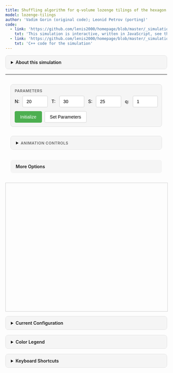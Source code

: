 ```yaml
---
title: Shuffling algorithm for q-volume lozenge tilings of the hexagon
model: lozenge-tilings
author: 'Vadim Gorin (original code); Leonid Petrov (porting)'
code:
  - link: 'https://github.com/lenis2000/homepage/blob/master/_simulations/lozenge_tilings/2025-06-08-q-vol-3d.md'
    txt: 'This simulation is interactive, written in JavaScript, see the source code of this page at the link'
  - link: 'https://github.com/lenis2000/homepage/blob/master/_simulations/lozenge_tilings/2025-06-08-q-vol-3d.cpp'
    txt: 'C++ code for the simulation'
---
```


<style>
  /* Interface container and responsive layout */
  .interface-container {
    display: grid;
    gap: 16px;
    padding: 16px;
    max-width: 1200px;
    margin: 0 auto;
  }

  /* Desktop layout */
  @media (min-width: 768px) {
    .interface-container {
      grid-template-columns: repeat(2, 1fr);
    }

    .control-group.full-width,
    .full-width {
      grid-column: 1 / -1;
    }
  }

  /* Mobile layout */
  @media (max-width: 767px) {
    .interface-container {
      grid-template-columns: 1fr;
    }
  }

  /* Visual grouping */
  .control-group {
    background: #f5f5f5;
    border: 1px solid #e0e0e0;
    border-radius: 8px;
    padding: 12px;
    margin-bottom: 12px;
  }

  .control-group-title {
    font-size: 12px;
    font-weight: 600;
    color: #666;
    margin-bottom: 8px;
    text-transform: uppercase;
    letter-spacing: 0.5px;
  }

  /* Basic styling for the canvas */
  #lozenge-canvas {
    width: 100%;
    max-width: 800px;
    height: 400px; /* Default height, will be calculated dynamically */
    border: 1px solid #ccc;
    display: block;
    margin: 0 auto;
  }

  /* Legacy controls class for backward compatibility */
  .controls {
    margin-bottom: 10px;
    display: flex;
    flex-wrap: wrap;
    gap: 10px;
    align-items: center;
  }
  .controls > * {
    flex-shrink: 0;
  }

  /* Parameter grid layout */
  .parameters-grid {
    display: grid;
    grid-template-columns: repeat(auto-fit, minmax(80px, 1fr));
    gap: 12px;
    margin-bottom: 12px;
  }

  .param-item {
    display: flex;
    align-items: center;
    gap: 4px;
  }

  .param-item label {
    font-weight: 500;
    min-width: 20px;
  }

  .param-item input {
    flex: 1;
    min-width: 50px;
  }

  .button-row {
    display: flex;
    gap: 8px;
    flex-wrap: wrap;
  }

  /* Consistent input styling */
  input[type="number"],
  input[type="text"],
  select {
    height: 36px;
    padding: 0 12px;
    border: 1px solid #d0d0d0;
    border-radius: 4px;
    font-size: 14px;
    transition: border-color 0.2s;
  }

  input[type="number"]:focus,
  input[type="text"]:focus,
  select:focus {
    outline: none;
    border-color: #4CAF50;
  }

  /* Button improvements */
  button {
    height: 36px;
    padding: 0 16px;
    border: 1px solid #d0d0d0;
    border-radius: 4px;
    background: white;
    font-size: 14px;
    cursor: pointer;
    transition: all 0.2s;
    white-space: nowrap;
  }

  button:hover {
    background: #f5f5f5;
    border-color: #999;
  }

  button:active {
    background: #e0e0e0;
  }

  /* Primary action buttons */
  button.primary {
    background: #4CAF50;
    color: white;
    border-color: #4CAF50;
  }

  button.primary:hover {
    background: #45a049;
  }

  /* Current configuration display */
  .config-display {
    background: #e8f5e9;
    border: 1px solid #4CAF50;
    border-radius: 8px;
    padding: 16px;
    margin-top: 16px;
  }

  .config-display h3 {
    margin: 0 0 8px 0;
    font-size: 16px;
    color: #2e7d32;
  }

  .config-values {
    display: flex;
    gap: 16px;
    flex-wrap: wrap;
  }

  .config-item {
    font-family: 'SF Mono', Monaco, monospace;
    color: #1976d2;
  }

  /* Color legend */
  .color-legend {
    display: flex;
    align-items: center;
    gap: 12px;
    padding: 12px;
    background: #fafafa;
    border-radius: 8px;
    flex-wrap: wrap;
  }

  .legend-title {
    font-weight: 600;
    color: #666;
  }

  .legend-items {
    display: flex;
    gap: 16px;
    flex-wrap: wrap;
  }

  .legend-item {
    display: flex;
    align-items: center;
    gap: 6px;
    font-size: 14px;
  }

  .color-box {
    width: 20px;
    height: 20px;
    border-radius: 4px;
    border: 1px solid rgba(0,0,0,0.1);
  }

  /* Mobile touch targets and accessibility */
  @media (max-width: 767px) {
    .interface-container {
      padding: 8px;
      gap: 8px;
    }

    .control-group {
      padding: 8px;
      margin-bottom: 8px;
    }

    .control-group-title {
      font-size: 11px;
      margin-bottom: 6px;
    }

    button {
      min-height: 44px;
      min-width: 44px;
      padding: 0 12px;
      font-size: 13px;
    }

    input[type="number"],
    input[type="text"],
    select {
      height: 40px;
      font-size: 14px;
      padding: 0 6px;
    }

    /* Smaller text inputs where space is critical */
    #steps, #border-width {
      height: 36px;
      font-size: 13px;
      padding: 0 4px;
    }

    /* Compact select elements */
    select {
      height: 38px;
      font-size: 13px;
      padding: 0 4px;
    }

    /* Smaller palette dropdown specifically */
    #palette-select {
      height: 36px;
      font-size: 12px;
      padding: 0 4px;
      max-width: 120px;
    }

    .parameters-grid {
      grid-template-columns: repeat(2, 1fr);
      gap: 8px;
    }

    .button-row {
      gap: 6px;
    }

    .param-item {
      gap: 2px;
    }

    .param-item label {
      font-size: 14px;
      min-width: 16px;
    }

    #lozenge-canvas {
      max-width: 100%;
      height: auto; /* Let dynamic sizing handle this */
      min-height: 200px;
    }

    .config-display {
      padding: 12px;
      margin-top: 8px;
    }

    .config-display h3 {
      font-size: 14px;
      margin-bottom: 6px;
    }

    .config-values {
      gap: 12px;
    }

    .config-item {
      font-size: 12px;
    }

    .color-legend {
      padding: 8px;
      gap: 8px;
    }

    .legend-items {
      gap: 12px;
    }

    .legend-item {
      font-size: 12px;
      gap: 4px;
    }

    .color-box {
      width: 16px;
      height: 16px;
    }

    #export-inline-textarea {
      height: 150px !important;
      font-size: 11px !important;
    }

    /* Custom color panel mobile optimization */
    .custom-colors-panel {
      padding: 10px !important;
    }

    .color-palette label {
      width: 80px !important;
      font-size: 12px !important;
      font-weight: 600 !important;
    }

    .color-palette input[type="color"] {
      width: 32px !important;
      height: 24px !important;
    }

    .color-palette input[type="text"] {
      width: 55px !important;
      height: 22px !important;
      font-size: 10px !important;
      padding: 2px !important;
    }

    /* Summary and details mobile styling */
    summary {
      padding: 10px 12px !important;
      font-size: 14px !important;
    }

    details .content {
      padding: 12px !important;
      font-size: 14px !important;
    }

    /* Keyboard info mobile optimization */
    #keyboard-info-details > .keyboard-info {
      padding: 8px !important;
      font-size: 11px !important;
      display: block !important; /* Show on mobile now that it's smaller */
    }
  }

  /* Focus states for accessibility */
  *:focus-visible {
    outline: 2px solid #4CAF50;
    outline-offset: 2px;
  }

  /* Loading and disabled states */
  button.loading {
    opacity: 0.7;
    cursor: wait;
  }

  button:disabled,
  input:disabled {
    opacity: 0.5;
    cursor: not-allowed;
  }

  /* --- General Styling for ALL details elements --- */
  details {
    border: 1px solid #e0e0e0;
    border-radius: 8px;
    overflow: hidden;
    margin-bottom: 16px; /* Default spacing */
  }
  details:last-of-type {
    margin-bottom: 20px; /* Ensure consistent final spacing */
  }

  details > summary {
    padding: 12px 16px;
    background: #f5f5f5;
    font-weight: 600;
    cursor: pointer;
    user-select: none;
    list-style-position: inside;
  }

  details[open] > summary {
    border-bottom: 1px solid #e0e0e0;
  }

  /* Content wrapper div directly inside details */
  details > .content {
    padding: 16px;
    background: white;
  }
  details > .content.control-group-content {
    background: #f5f5f5; /* Match original .control-group background */
    border: 1px solid #e0e0e0; /* Match original .control-group border */
    border-top: none; /* Summary border is enough */
    border-radius: 0 0 8px 8px;
    margin: -1px; /* To align with summary border if details has its own */
    margin-top: 0;
    padding: 12px; /* Match original .control-group padding */
  }
  #animation-controls-details {
    background: transparent; /* Let content handle bg */
    border: 1px solid #e0e0e0;
  }
  #animation-controls-details > summary {
    background: #f5f5f5; /* Title background */
  }
  /* Title styling when inside summary */
  details > summary > .control-group-title {
    display: inline;
    font-size: 12px;
    font-weight: 600;
    color: #666;
    text-transform: uppercase;
    letter-spacing: 0.5px;
    margin-bottom: 0;
  }

  /* --- Styling for the MAIN "More Options" details (#more-options-details) --- */
  details#more-options-details {
    border: none; /* No border for the main container itself */
    background: transparent;
    margin-bottom: 0; /* It's a container, spacing handled by nested items */
    padding: 0;
  }
  details#more-options-details > .content {
    padding: 0; /* No padding, it just holds nested details */
    background: transparent;
  }

  /* More Options behaves the same on both mobile and desktop - always collapsible */
  details#more-options-details > summary {
    display: block; /* Summary is clickable on both mobile and desktop */
  }

  @media (max-width: 767px) {
    details#more-options-details > .content {
      padding: 8px; /* Mobile container padding */
    }
  }

  /* --- Styling for NESTED details elements within "More Options" --- */
  details.nested-control-group {
    margin-bottom: 10px;
    border: 1px solid #e8e8e8; /* Lighter border */
    border-radius: 6px;
  }
  details.nested-control-group:last-child {
    margin-bottom: 0;
  }
  details.nested-control-group > summary {
    background: #f9f9f9; /* Lighter summary background */
    padding: 10px 14px;
    font-size: 0.95em; /* Slightly smaller text */
    border-bottom: none; /* No border unless open */
  }
  details.nested-control-group[open] > summary {
    border-bottom: 1px solid #e0e0e0;
  }
  details.nested-control-group > .content {
    padding: 12px; /* Slightly smaller padding */
  }

  /* Special handling for #custom-colors-panel within #styling-controls-details */
  details#styling-controls-details > #custom-colors-panel {
    padding: 15px;
    background-color: #f8f9fa;
    border-top: 1px solid #e0e0e0; /* Separator from .content above */
    margin: 0; /* Reset original margin */
    border-radius: 0 0 6px 6px; /* Match bottom of parent details */
  }
  details#styling-controls-details:not([open]) > #custom-colors-panel {
    display: none; /* Hidden if styling-controls is closed */
  }
  @media (max-width: 767px) {
    details#styling-controls-details > #custom-colors-panel {
      padding: 10px;
    }
  }

  /* --- Styling for Info Sections (Config, Legend) & Keyboard Shortcuts --- */
  details.info-section-details,
  details#keyboard-info-details,
  details#about-simulation-details,
  details#animation-controls-details {
    /* These use the general 'details', 'summary', '.content' styles. */
  }
  /* Ensure the content of these sections uses the correct background */
  details.info-section-details > .content,
  details#keyboard-info-details > .keyboard-info,
  details#about-simulation-details > .content {
    background-color: white; /* Default content background for these */
  }
  /* Override for animation controls content to match its original group style */
  details#animation-controls-details > .content.control-group-content {
    background-color: #f5f5f5; /* Original control group background */
    border: none; /* The details element itself provides the border */
  }

  /* Ensure .keyboard-info (when child of details) displays correctly */
  #keyboard-info-details > .keyboard-info {
    display: block;
    margin-top: 0;
    padding: 10px;
    background-color: #f8f9fa;
    border-radius: 0 0 4px 4px;
    font-size: 12px;
  }
  .keyboard-info {
    margin-top: 10px;
    padding: 10px;
    background-color: #f8f9fa;
    border-radius: 4px;
    font-size: 12px;
  }

  /* Custom colors panel */
  .custom-colors-panel {
    display: none;
    margin-top: 10px;
    padding: 15px;
    background-color: #f8f9fa;
    border-radius: 4px;
    border: 1px solid #ccc;
  }

  .color-palette {
    margin-bottom: 10px;
    display: flex;
    align-items: center;
    gap: 10px;
  }

  .color-palette label {
    width: 120px;
    font-weight: bold;
  }

  .color-palette input[type="color"] {
    width: 40px;
    height: 30px;
    border: none;
    border-radius: 4px;
    cursor: pointer;
  }

  .color-palette input[type="text"] {
    width: 70px;
    height: 26px;
    font-family: monospace;
    font-size: 12px;
    text-align: center;
    border: 1px solid #ccc;
    border-radius: 4px;
  }

  /* Color indicator */
  .color-indicator {
    margin-top: 5px;
    display: flex;
    align-items: center;
    gap: 10px;
    font-size: 12px;
  }

  .color-swatch {
    width: 20px;
    height: 20px;
    border: 1px solid #333;
    border-radius: 3px;
    display: inline-block;
  }

  /* Export modal styles */
  .export-modal {
    display: none;
    position: fixed;
    z-index: 1000;
    left: 0;
    top: 0;
    width: 100%;
    height: 100%;
    background-color: rgba(0,0,0,0.5);
  }

  .export-modal-content {
    background-color: white;
    margin: 5% auto;
    padding: 20px;
    border-radius: 8px;
    width: 80%;
    max-width: 600px;
    max-height: 80vh;
    overflow-y: auto;
  }

  .export-textarea {
    width: 100%;
    height: 300px;
    font-family: monospace;
    font-size: 12px;
    border: 1px solid #ccc;
    border-radius: 4px;
    padding: 10px;
    margin: 10px 0;
    resize: vertical;
  }

  .export-buttons {
    display: flex;
    gap: 10px;
    margin-top: 10px;
  }

  .export-buttons button {
    padding: 8px 16px;
    border: 1px solid #ccc;
    border-radius: 4px;
    background-color: #f8f9fa;
    cursor: pointer;
  }

  .export-buttons button:hover {
    background-color: #e9ecef;
  }

  .close-modal {
    float: right;
    font-size: 24px;
    font-weight: bold;
    cursor: pointer;
    color: #aaa;
  }

  .close-modal:hover {
    color: #000;
  }

  /* Mobile responsiveness */
  @media (max-width: 768px) {
    #lozenge-canvas {
      height: 60vh;
      min-height: 400px;
    }
    .controls {
      font-size: 14px;
    }
    .controls input[type="number"] {
      width: 50px !important;
    }
    .controls button {
      padding: 5px 10px;
      font-size: 13px;
    }
  }
</style>

<script src="/js/three.min.js"></script>
<script src="/js/OrbitControls.js"></script>
<script src="/js/colorschemes.js"></script>
<script src="/js/2025-06-08-q-vol-3d.js"></script>

<details id="about-simulation-details">
<summary>About this simulation</summary>
<div class="content">

This simulation demonstrates <strong>lozenge tilings</strong> using a WASM/JS port of a program by <a href="https://www.stat.berkeley.edu/~vadicgor/research.html">Vadim Gorin</a>.
The simulation generates lozenge tilings of a hexagon with sides $N$, $S$, and $T-S$ under the $q^{-volume}$ measure.
<br><br>
The sampler works entirely in your browser using WebAssembly.

</div>
</details>

---

<!-- Controls for the simulation -->
<div class="interface-container">
<!-- Parameters Group -->
<div class="control-group full-width">
  <div class="control-group-title">Parameters</div>
  <div class="parameters-grid">
    <div class="param-item">
      <label for="N">N:</label>
      <input type="number" id="N" value="20" min="1" max="200" style="width: 60px;">
    </div>
    <div class="param-item">
      <label for="T">T:</label>
      <input type="number" id="T" value="30" min="1" max="500" style="width: 60px;">
    </div>
    <div class="param-item">
      <label for="S">S:</label>
      <input type="number" id="S" value="25" min="0" style="width: 60px;">
    </div>
    <div class="param-item">
      <label for="q">q:</label>
      <input type="number" id="q" value="1" step="0.02" min="0.01" style="width: 80px;">
    </div>
  </div>
  <div class="button-row">
    <button id="initialize" class="primary">Initialize</button>
    <button id="set-parameters">Set Parameters</button>
  </div>
</div>

<!-- Animation Controls -->
<details id="animation-controls-details" class="full-width">
  <summary><div class="control-group-title">Animation Controls</div></summary>
  <div class="content control-group-content">
    <div class="button-row">
      <label for="steps" style="font-style: italic;">r =</label>
      <input id="steps" type="number" value="1" min="1" max="9999" style="width: 60px;">
      <button id="step-plus">S → S+r</button>
      <button id="step-minus">S → S-r</button>
      <button id="step-plus-back">S → S+r → S</button>
      <button id="step-minus-forward">S → S-r → S</button>
    </div>
  </div>
</details>

<!-- More Options (Mobile Collapsible) -->
<details class="control-group full-width" id="more-options-details">
  <summary>More Options</summary>
  <div class="content">
    <!-- View Controls -->
    <details class="nested-control-group">
      <summary><div class="control-group-title">View Controls</div></summary>
      <div class="content">
        <div class="button-row">
          <button id="zoom-in">Zoom In</button>
          <button id="zoom-out">Zoom Out</button>
          <button id="zoom-reset">Reset Zoom</button>
        </div>
      </div>
    </details>

    <!-- Styling Controls -->
    <details class="nested-control-group" id="styling-controls-details">
      <summary><div class="control-group-title">Styling Controls</div></summary>
      <div class="content">
        <div class="button-row">
          <label for="style">Style:</label>
          <select id="style">
            <option value="1" selected>Lozenges</option>
            <option value="5">Z² paths</option>
          </select>
        </div>
        <div class="button-row">
          <label>Border Width:</label>
          <input id="border-width" type="number" value="0.01" step="0.001" min="0" max="0.2" style="width: 100px;">
          <button id="border-thin">Thin</button>
          <button id="border-medium">Medium</button>
          <button id="border-thick">Thick</button>
          <button id="border-ultra-thick">Ultra Thick</button>
        </div>
        <div class="button-row">
          <label for="palette-select">Palette:</label>
          <button id="prev-palette">◀</button>
          <select id="palette-select">
            <!-- Original Palettes -->
            <option value="0">UVA</option>
            <option value="1">No Colors</option>
            <option value="2">Ocean Breeze</option>
            <option value="3">Forest Calm</option>
            <option value="4">Sunset Glow</option>
            <option value="5">Royal Purple</option>
            <option value="6">Arctic Frost</option>
            <option value="7">Cherry Blossom</option>
            <option value="8">Tropical</option>
            <option value="9">Emerald Dream</option>
            <option value="10">Cosmic Blue</option>
            <option value="11">Autumn Leaves</option>
            <option value="12">Lavender Fields</option>
            <option value="13">Desert Sand</option>
            <option value="14">Coral Reef</option>
            <option value="15">Midnight Sky</option>
            <option value="16">Rose Garden</option>
            <option value="17">Sage Green</option>
            <option value="18">Amber Glow</option>
            <option value="19">Steel Blue</option>
            <!-- Flag-Inspired Palettes -->
            <option value="20">Italy</option>
            <option value="21">France</option>
            <option value="22">United Kingdom</option>
            <option value="23">Jamaica</option>
            <option value="24">Belgium</option>
            <option value="25">Colombia</option>
            <option value="26">South Korea</option>
            <option value="27">Brazil</option>
            <option value="28">Argentina</option>
            <!-- Coding Themes -->
            <option value="29">Dracula</option>
            <option value="30">Monokai</option>
            <option value="31">Solarized Dark</option>
            <option value="32">One Dark</option>
            <option value="33">Material</option>
            <option value="34">Nord</option>
            <option value="35">Gruvbox Dark</option>
            <option value="36">Atom One Light</option>
            <!-- University Colors -->
            <option value="37">Harvard</option>
            <option value="38">MIT</option>
            <option value="39">Stanford</option>
            <option value="40">Yale</option>
            <option value="41">Princeton</option>
            <option value="42">Columbia</option>
            <option value="43">Berkeley</option>
            <option value="44">Michigan</option>
            <option value="45">Cornell</option>
            <option value="46">Northwestern</option>
            <option value="47">Northeastern</option>
            <option value="48">Duke</option>
          </select>
          <button id="next-palette">▶</button>
          <button id="permute-colors">Permute Colors</button>
          <button id="custom-colors">Custom Colors</button>
        </div>
      </div>
      <div id="custom-colors-panel" class="custom-colors-panel">
        <h4>Custom Color Palettes</h4>

        <div class="color-palette">
          <label>Up Rhombi:</label>
          <input type="color" id="color-gray1" value="#E57200">
          <input type="text" id="hex-gray1" value="#E57200" placeholder="#RRGGBB">
        </div>

        <div class="color-palette">
          <label>Down Rhombi:</label>
          <input type="color" id="color-gray2" value="#232D4B">
          <input type="text" id="hex-gray2" value="#232D4B" placeholder="#RRGGBB">
        </div>

        <div class="color-palette">
          <label>Horizontal:</label>
          <input type="color" id="color-gray3" value="#F9DCBF">
          <input type="text" id="hex-gray3" value="#F9DCBF" placeholder="#RRGGBB">
        </div>

        <div class="color-palette">
          <label>Border:</label>
          <input type="color" id="color-border" value="#666666">
          <input type="text" id="hex-border" value="#666666" placeholder="#RRGGBB">
        </div>

        <div style="margin-top: 15px;">
          <button id="reset-default-colors">Reset to Default</button>
          <button id="close-custom-colors" style="margin-left: 10px;">Close</button>
        </div>
      </div>
    </details>

    <!-- Export Controls -->
    <details class="nested-control-group">
      <summary><div class="control-group-title">Export</div></summary>
      <div class="content">
        <div class="button-row">
          <button id="export">Export Plane Partition</button>
          <button id="export-tikz">Export TikZ</button>
        </div>
        <div id="export-display" style="display: none; margin-top: 12px;">
          <div style="margin-bottom: 8px; font-weight: 600; color: #666;">Plane Partition Matrix:</div>
          <textarea id="export-inline-textarea" readonly style="width: 100%; height: 200px; font-family: monospace; font-size: 12px; border: 1px solid #ccc; border-radius: 4px; padding: 10px; resize: vertical; background: #f8f9fa;"></textarea>
          <div style="margin-top: 8px; display: flex; gap: 8px;">
            <button id="copy-inline-clipboard">Copy to Clipboard</button>
            <button id="download-inline-file">Download File</button>
            <button id="hide-export">Hide</button>
          </div>
        </div>
        <div id="tikz-export-display" style="display: none; margin-top: 12px;">
          <div style="margin-bottom: 8px; font-weight: 600; color: #666;">TikZ Code:</div>
          <textarea id="tikz-export-textarea" readonly style="width: 100%; height: 300px; font-family: monospace; font-size: 11px; border: 1px solid #ccc; border-radius: 4px; padding: 10px; resize: vertical; background: #f8f9fa;"></textarea>
          <div style="margin-top: 8px; display: flex; gap: 8px;">
            <button id="copy-tikz-clipboard">Copy TikZ to Clipboard</button>
            <button id="download-tikz-file">Download TikZ File</button>
            <button id="hide-tikz-export">Hide</button>
          </div>
        </div>
      </div>
    </details>
  </div>
</details>

</div> <!-- End interface-container -->

<!-- Visualization canvas -->
<canvas id="lozenge-canvas"></canvas>

<!-- Current Configuration -->
<details class="info-section-details" id="config-details">
  <summary>Current Configuration</summary>
  <div class="content">
    <div class="config-values" id="info">
      <span class="config-item">N = <strong>20</strong></span>
      <span class="config-item">T = <strong>30</strong></span>
      <span class="config-item">S = <strong>25</strong></span>
      <span class="config-item">q = <strong>1</strong></span>
    </div>
  </div>
</details>

<!-- Color Legend -->
<details class="info-section-details" id="legend-details">
  <summary>Color Legend</summary>
  <div class="content">
    <div class="legend-items">
      <span class="legend-item">
        <span class="color-box" id="swatch-gray1" style="background-color: #E57200;"></span>
        Up
      </span>
      <span class="legend-item">
        <span class="color-box" id="swatch-gray2" style="background-color: #232D4B;"></span>
        Down
      </span>
      <span class="legend-item">
        <span class="color-box" id="swatch-gray3" style="background-color: #F9DCBF;"></span>
        Horizontal
      </span>
      <span class="legend-item">
        <span class="color-box" id="swatch-border" style="background-color: #666666; border: 1px solid #333;"></span>
        Border
      </span>
      <span class="legend-item">
        <span style="font-weight: 600;" id="palette-info">UVA</span>
      </span>
    </div>
  </div>
</details>

<!-- Export Modal -->
<div id="export-modal" class="export-modal">
  <div class="export-modal-content">
    <span class="close-modal">&times;</span>
    <h3>Export Plane Partition</h3>
    <p>Matrix representation of the plane partition:</p>
    <textarea id="export-textarea" class="export-textarea" readonly></textarea>
    <div class="export-buttons">
      <button id="copy-to-clipboard">Copy to Clipboard</button>
      <button id="download-file">Download File</button>
      <button id="close-export">Close</button>
    </div>
  </div>
</div>

<details id="keyboard-info-details">
  <summary>Keyboard Shortcuts</summary>
  <div class="keyboard-info">
    <strong>Keyboard shortcuts:</strong><br>
    A: S → S+r<br>
    Z: S → S-r<br>
    S: S → S+r → S-r<br>
    X: S → S-r → S+r<br>
    C: Next color palette<br>
    Shift+C: Previous color palette<br>
    P: Permute colors (cycle through 6 permutations)<br>
    B: Change border style (thin/medium/thick/ultra thick)
  </div>
</details>

<script>
// Check if Module is defined before setting onRuntimeInitialized
if (typeof Module === 'undefined') {
    console.error('Module is not defined. Make sure the WASM JavaScript file is loaded correctly.');
    window.Module = { onRuntimeInitialized: function() {} };
}

Module.onRuntimeInitialized = async function() {
    // WASM Interface Class
    class WASMInterface {
        constructor() {
            this.ready = false;
            this.N_param = 20;
            this.T_param = 30;
            this.S_param = 25;
            this.mode_param = 5;
            this.q_param = 1.0;
            this.paths = [];
        }

        async initialize() {
            // Check if Module and cwrap are available
            if (typeof Module === 'undefined') {
                throw new Error('Module is not defined. WASM JavaScript file may not be loaded.');
            }
            if (typeof Module.cwrap !== 'function') {
                throw new Error('Module.cwrap is not a function. WASM module may not be properly initialized.');
            }

            // Wrap exported functions
            this.initializeTiling = Module.cwrap('initializeTiling', 'number', ['number', 'number', 'number', 'number', 'number'], {async: true});
            this.performSOperator = Module.cwrap('performSOperator', 'number', [], {async: true});
            this.performSMinusOperator = Module.cwrap('performSMinusOperator', 'number', [], {async: true});
            this.exportPaths = Module.cwrap('exportPaths', 'number', [], {async: true});
            this.updateParameters = Module.cwrap('updateParameters', 'number', ['number', 'number'], {async: true});
            this.freeString = Module.cwrap('freeString', null, ['number']);
            this.getProgress = Module.cwrap('getProgress', 'number', []);

            this.ready = true;
            console.log('WASM module loaded successfully');
        }

        async initializeTilingWasm(params) {
            if (!this.ready) throw new Error('WASM not ready');
            if (typeof Module === 'undefined') throw new Error('Module is not defined');

            this.N_param = params.N;
            this.T_param = params.T;
            this.S_param = params.S;
            this.mode_param = params.mode;
            this.q_param = params.q;

            try {
                console.log('Initializing tiling with params:', params);
                const ptr = await this.initializeTiling(params.N, params.T, params.S, params.mode, params.q);
                if (!ptr) {
                    throw new Error('initializeTiling returned null pointer');
                }
                const jsonStr = Module.UTF8ToString(ptr);
                this.freeString(ptr);

                const result = JSON.parse(jsonStr);
                if (result.error) {
                    throw new Error(result.error);
                }

                // Auto-export paths
                await this.refreshPaths();
                return result;
            } catch (error) {
                const errorMessage = error?.message || error?.toString() || 'Unknown error';
                throw new Error(`Initialization failed: ${errorMessage}`);
            }
        }

        async stepForward() {
            if (!this.ready) throw new Error('WASM not ready');
            if (this.S_param >= this.T_param) throw new Error('Cannot perform S→S+1: already at maximum');

            try {
                const ptr = await this.performSOperator();
                const jsonStr = Module.UTF8ToString(ptr);
                this.freeString(ptr);

                const result = JSON.parse(jsonStr);
                if (result.error) {
                    throw new Error(result.error);
                }

                this.S_param = result.s;
                await this.refreshPaths();
                return result;
            } catch (error) {
                const errorMessage = error?.message || error?.toString() || 'Unknown error';
                throw new Error(`S operator failed: ${errorMessage}`);
            }
        }

        async stepBackward() {
            if (!this.ready) throw new Error('WASM not ready');
            if (this.S_param <= 0) throw new Error('Cannot perform S→S-1: already at minimum');

            try {
                const ptr = await this.performSMinusOperator();
                const jsonStr = Module.UTF8ToString(ptr);
                this.freeString(ptr);

                const result = JSON.parse(jsonStr);
                if (result.error) {
                    throw new Error(result.error);
                }

                this.S_param = result.s;
                await this.refreshPaths();
                return result;
            } catch (error) {
                const errorMessage = error?.message || error?.toString() || 'Unknown error';
                throw new Error(`S- operator failed: ${errorMessage}`);
            }
        }

        async refreshPaths() {
            try {
                const ptr = await this.exportPaths();
                const jsonStr = Module.UTF8ToString(ptr);
                this.freeString(ptr);

                const result = JSON.parse(jsonStr);
                if (!result.error) {
                    this.paths = result.paths;
                }
            } catch (error) {
                console.error('Failed to refresh paths:', error);
            }
        }

        getPaths() {
            return this.paths;
        }

        getParameters() {
            return {
                N: this.N_param,
                T: this.T_param,
                S: this.S_param,
                mode: this.mode_param,
                q: this.q_param
            };
        }

        async updateParametersWasm(params) {
            if (!this.ready) throw new Error('WASM not ready');

            try {
                const ptr = await this.updateParameters(params.mode, params.q);
                const jsonStr = Module.UTF8ToString(ptr);
                this.freeString(ptr);

                const result = JSON.parse(jsonStr);
                if (result.error) {
                    throw new Error(result.error);
                }

                this.mode_param = params.mode;
                this.q_param = params.q;
                return result;
            } catch (error) {
                const errorMessage = error?.message || error?.toString() || 'Unknown error';
                throw new Error(`Parameter update failed: ${errorMessage}`);
            }
        }

        exportPlanePartition() {
            // Return current paths as plane partition
            return this.paths;
        }

        static transposeMatrix(matrix) {
            if (matrix.length === 0) return [];
            const rows = matrix.length;
            const cols = matrix[0].length;
            const transposed = Array(cols).fill(null).map(() => Array(rows));

            for (let i = 0; i < rows; i++) {
                for (let j = 0; j < cols; j++) {
                    transposed[j][i] = matrix[i][j];
                }
            }

            return transposed;
        }
    }

    // Tiling Visualizer Class
    class TilingVisualizer {
        constructor(canvas) {
            this.canvas = canvas;
            this.ctx = canvas.getContext('2d');
            this.style = 2; // Default: classical with borders
            this.borderWidth = 0.01; // Default border width

            this.colors = {
                gray1: '#E57200', // UVA Orange (up rhombi)
                gray2: '#232D4B', // UVA Blue (down rhombi)
                gray3: '#F9DCBF', // UVA Orange 25% (horizontal rhombi)
                border: '#666666', // Default border color
                black: '#000000',
                white: '#FFFFFF'
            };
            this.customBorderColor = null; // Track if user has set custom border color

            this.currentPalette = 'UVA Colors';
            this.currentPaletteIndex = 0;
            
            // Color permutation state (0-5 for 6 possible permutations)
            this.currentPermutation = 0;
            this.originalColors = { gray1: '', gray2: '', gray3: '' }; // Store original colors for permutation

            // Load color palettes from external file
            this.colorPalettes = ColorSchemes;

            this.zoomLevel = 1.0;
            this.panX = 0;
            this.panY = 0;
            this.isPanning = false;
            this.lastMouseX = 0;
            this.lastMouseY = 0;

            this.setupCanvas();
            this.setupMouseHandlers();
        }

        setupCanvas() {
            const dpr = window.devicePixelRatio || 1;

            // Get the actual canvas element dimensions from CSS
            const rect = this.canvas.getBoundingClientRect();
            const displayWidth = rect.width || 800;
            const displayHeight = rect.height || 400;

            // Set internal size accounting for device pixel ratio
            this.canvas.width = displayWidth * dpr;
            this.canvas.height = displayHeight * dpr;

            // Scale context to ensure correct drawing operations
            this.ctx.scale(dpr, dpr);
        }

        updateCanvasDimensions(N, T, S) {
            // Check if we already have the same parameters
            if (this.lastCanvasN === N && this.lastCanvasT === T && this.lastCanvasS === S) {
                return; // No need to update
            }

            this.lastCanvasN = N;
            this.lastCanvasT = T;
            this.lastCanvasS = S;

            const sqrt3 = Math.sqrt(3);

            // Calculate the bounding box of the hexagon
            const minX = 0;
            const maxX = T * 0.5 * sqrt3;
            const minY = -(T - S) * 0.5;
            const maxY = N + Math.max(S * 0.5, (2 * S - T) * 0.5);

            const hexWidth = maxX - minX;
            const hexHeight = maxY - minY;

            // Get the container width
            const container = this.canvas.parentElement;
            const containerWidth = container ? container.clientWidth : 800;
            const maxCanvasWidth = Math.min(containerWidth, 800); // Respect max-width

            const aspectRatio = hexWidth / hexHeight;

            // Calculate dimensions maintaining aspect ratio
            let canvasWidth = maxCanvasWidth;
            let canvasHeight = canvasWidth / aspectRatio;

            // Update canvas dimensions
            this.canvas.style.height = `${canvasHeight}px`;

            // Re-setup canvas with new dimensions
            this.setupCanvas();
        }

        setupMouseHandlers() {
            // Initialize touch gesture tracking
            this.lastTouchDistance = 0;
            this.lastTapTime = 0;
            this.tapCount = 0;
            this.doubleTapZooming = false;
            this.pinchZooming = false;
            this.initialDoubleTapY = 0;

            // Mouse wheel zoom
            this.canvas.addEventListener('wheel', (e) => {
                e.preventDefault();

                const center = this.getHexagonScreenCenter();

                const zoomFactor = e.deltaY > 0 ? 0.985 : 1.015;
                const newZoom = Math.max(0.1, Math.min(10.0, this.zoomLevel * zoomFactor));

                const scale = newZoom / this.zoomLevel;
                this.panX = center.x - (center.x - this.panX) * scale;
                this.panY = center.y - (center.y - this.panY) * scale;

                this.zoomLevel = newZoom;

                if (this.lastPaths) {
                    this.draw(this.lastPaths, this.lastN, this.lastT, this.lastS);
                }
            });

            // Mouse events
            this.canvas.addEventListener('mousedown', (e) => {
                this.isPanning = true;
                this.lastMouseX = e.clientX;
                this.lastMouseY = e.clientY;
                this.canvas.style.cursor = 'grabbing';
            });

            window.addEventListener('mousemove', (e) => {
                if (!this.isPanning) return;

                const dx = e.clientX - this.lastMouseX;
                const dy = e.clientY - this.lastMouseY;

                this.panX += dx;
                this.panY += dy;

                this.lastMouseX = e.clientX;
                this.lastMouseY = e.clientY;

                if (this.lastPaths) {
                    this.draw(this.lastPaths, this.lastN, this.lastT, this.lastS);
                }
            });

            window.addEventListener('mouseup', () => {
                this.isPanning = false;
                this.canvas.style.cursor = 'grab';
            });

            // Enhanced touch events for mobile
            this.canvas.addEventListener('touchstart', (e) => {
                e.preventDefault();

                const currentTime = Date.now();
                const touches = e.touches;

                if (touches.length === 1) {
                    // Single touch - check for double tap
                    const timeSinceLastTap = currentTime - this.lastTapTime;

                    if (timeSinceLastTap < 300 && this.tapCount === 1) {
                        // Double tap detected - start zoom mode
                        this.doubleTapZooming = true;
                        this.initialDoubleTapY = touches[0].clientY;
                        this.tapCount = 0;
                        this.lastTapTime = 0;
                        this.isPanning = false;
                    } else {
                        // Single tap or first tap of potential double tap
                        this.tapCount = 1;
                        this.lastTapTime = currentTime;

                        // Start panning after a delay to distinguish from double tap
                        setTimeout(() => {
                            if (this.tapCount === 1 && !this.doubleTapZooming && !this.pinchZooming) {
                                this.isPanning = true;
                                this.lastMouseX = touches[0].clientX;
                                this.lastMouseY = touches[0].clientY;
                            }
                        }, 150);
                    }
                } else if (touches.length === 2) {
                    // Two finger pinch zoom
                    this.pinchZooming = true;
                    this.isPanning = false;
                    this.doubleTapZooming = false;
                    this.tapCount = 0;

                    const touch1 = touches[0];
                    const touch2 = touches[1];
                    const distance = Math.sqrt(
                        Math.pow(touch2.clientX - touch1.clientX, 2) +
                        Math.pow(touch2.clientY - touch1.clientY, 2)
                    );
                    this.lastTouchDistance = distance;
                }
            });

            this.canvas.addEventListener('touchmove', (e) => {
                e.preventDefault();

                const touches = e.touches;

                if (this.doubleTapZooming && touches.length === 1) {
                    // Double tap zoom with finger movement
                    const touch = touches[0];
                    const deltaY = touch.clientY - this.initialDoubleTapY;

                    // More sensitive zoom factor for double-tap zoom
                    const zoomFactor = 1 + (deltaY * -0.005); // Negative for intuitive direction (up = zoom in)
                    const newZoom = Math.max(0.1, Math.min(10.0, this.zoomLevel * zoomFactor));

                    if (newZoom !== this.zoomLevel) {
                        const center = this.getHexagonScreenCenter();
                        const scale = newZoom / this.zoomLevel;
                        this.panX = center.x - (center.x - this.panX) * scale;
                        this.panY = center.y - (center.y - this.panY) * scale;
                        this.zoomLevel = newZoom;

                        if (this.lastPaths) {
                            this.draw(this.lastPaths, this.lastN, this.lastT, this.lastS);
                        }
                    }

                    // Update the reference point for smoother zooming
                    this.initialDoubleTapY = touch.clientY;
                } else if (this.pinchZooming && touches.length === 2) {
                    // Pinch to zoom
                    const touch1 = touches[0];
                    const touch2 = touches[1];
                    const distance = Math.sqrt(
                        Math.pow(touch2.clientX - touch1.clientX, 2) +
                        Math.pow(touch2.clientY - touch1.clientY, 2)
                    );

                    if (this.lastTouchDistance > 0) {
                        const zoomFactor = distance / this.lastTouchDistance;
                        const newZoom = Math.max(0.1, Math.min(10.0, this.zoomLevel * zoomFactor));

                        if (newZoom !== this.zoomLevel) {
                            const center = this.getHexagonScreenCenter();
                            const scale = newZoom / this.zoomLevel;
                            this.panX = center.x - (center.x - this.panX) * scale;
                            this.panY = center.y - (center.y - this.panY) * scale;
                            this.zoomLevel = newZoom;

                            if (this.lastPaths) {
                                this.draw(this.lastPaths, this.lastN, this.lastT, this.lastS);
                            }
                        }
                    }
                    this.lastTouchDistance = distance;
                } else if (this.isPanning && touches.length === 1) {
                    // Single finger panning
                    const dx = touches[0].clientX - this.lastMouseX;
                    const dy = touches[0].clientY - this.lastMouseY;

                    this.panX += dx;
                    this.panY += dy;

                    this.lastMouseX = touches[0].clientX;
                    this.lastMouseY = touches[0].clientY;

                    if (this.lastPaths) {
                        this.draw(this.lastPaths, this.lastN, this.lastT, this.lastS);
                    }
                }
            });

            this.canvas.addEventListener('touchend', (e) => {
                e.preventDefault();

                const touches = e.touches;

                if (touches.length === 0) {
                    // All fingers lifted
                    this.isPanning = false;
                    this.pinchZooming = false;
                    this.doubleTapZooming = false;
                    this.lastTouchDistance = 0;
                } else if (touches.length === 1 && this.pinchZooming) {
                    // Went from pinch to single touch
                    this.pinchZooming = false;
                    this.lastTouchDistance = 0;
                }
            });

            // Prevent context menu on long press
            this.canvas.addEventListener('contextmenu', (e) => {
                e.preventDefault();
            });

            this.canvas.style.cursor = 'grab';
            this.canvas.style.touchAction = 'none'; // Prevent browser zoom/pan
        }

        setStyle(style) {
            this.style = parseInt(style);
        }

        setBorderWidth(width) {
            this.borderWidth = parseFloat(width);
        }

        getBorderColor() {
            // If user has set a custom border color, use that
            if (this.customBorderColor) {
                return this.customBorderColor;
            }
            
            // Get appropriate border color based on the current color scheme
            const palette = this.colorPalettes[this.currentPaletteIndex];
            
            // For "No Colors" palette, use a subtle gray
            if (palette.name === 'No Colors') {
                return '#BBBBBB';
            }
            
            // Convert hex colors to RGB for analysis
            const colors = [this.colors.gray1, this.colors.gray2, this.colors.gray3];
            const rgbColors = colors.map(hex => {
                const rgb = parseInt(hex.substring(1), 16);
                return {
                    r: (rgb >> 16) & 0xff,
                    g: (rgb >> 8) & 0xff,
                    b: rgb & 0xff
                };
            });
            
            // Calculate average color and brightness
            const avgColor = {
                r: Math.round(rgbColors.reduce((sum, c) => sum + c.r, 0) / 3),
                g: Math.round(rgbColors.reduce((sum, c) => sum + c.g, 0) / 3),
                b: Math.round(rgbColors.reduce((sum, c) => sum + c.b, 0) / 3)
            };
            
            const avgBrightness = (0.299 * avgColor.r + 0.587 * avgColor.g + 0.114 * avgColor.b);
            
            // Function to convert RGB to HSL
            const rgbToHsl = (r, g, b) => {
                r /= 255;
                g /= 255;
                b /= 255;
                
                const max = Math.max(r, g, b);
                const min = Math.min(r, g, b);
                let h, s, l = (max + min) / 2;
                
                if (max === min) {
                    h = s = 0; // achromatic
                } else {
                    const d = max - min;
                    s = l > 0.5 ? d / (2 - max - min) : d / (max + min);
                    
                    switch (max) {
                        case r: h = ((g - b) / d + (g < b ? 6 : 0)) / 6; break;
                        case g: h = ((b - r) / d + 2) / 6; break;
                        case b: h = ((r - g) / d + 4) / 6; break;
                    }
                }
                
                return { h: h * 360, s: s * 100, l: l * 100 };
            };
            
            // Function to convert HSL to RGB
            const hslToRgb = (h, s, l) => {
                h /= 360;
                s /= 100;
                l /= 100;
                
                let r, g, b;
                
                if (s === 0) {
                    r = g = b = l; // achromatic
                } else {
                    const hue2rgb = (p, q, t) => {
                        if (t < 0) t += 1;
                        if (t > 1) t -= 1;
                        if (t < 1/6) return p + (q - p) * 6 * t;
                        if (t < 1/2) return q;
                        if (t < 2/3) return p + (q - p) * (2/3 - t) * 6;
                        return p;
                    };
                    
                    const q = l < 0.5 ? l * (1 + s) : l + s - l * s;
                    const p = 2 * l - q;
                    r = hue2rgb(p, q, h + 1/3);
                    g = hue2rgb(p, q, h);
                    b = hue2rgb(p, q, h - 1/3);
                }
                
                return {
                    r: Math.round(r * 255),
                    g: Math.round(g * 255),
                    b: Math.round(b * 255)
                };
            };
            
            // Get HSL of average color
            const avgHsl = rgbToHsl(avgColor.r, avgColor.g, avgColor.b);
            
            // Create a complementary color
            let borderHsl;
            
            if (avgHsl.s < 10) {
                // For grayscale palettes, use a contrasting gray
                if (avgBrightness > 128) {
                    return '#444444';
                } else {
                    return '#CCCCCC';
                }
            }
            
            // For colorful palettes, create an interesting border color
            if (avgBrightness > 180) {
                // Very light palette: use a darker, slightly shifted hue
                borderHsl = {
                    h: (avgHsl.h + 30) % 360,  // Slight hue shift
                    s: Math.min(avgHsl.s + 20, 80),  // Increase saturation
                    l: 25  // Dark
                };
            } else if (avgBrightness < 80) {
                // Very dark palette: use a lighter, complementary color
                borderHsl = {
                    h: (avgHsl.h + 180) % 360,  // Complementary hue
                    s: Math.max(avgHsl.s - 20, 30),  // Slightly less saturated
                    l: 75  // Light
                };
            } else {
                // Mid-range palette: use a color that's offset in hue and contrast
                const hueShift = avgHsl.s > 50 ? 150 : 120;  // More shift for saturated colors
                borderHsl = {
                    h: (avgHsl.h + hueShift) % 360,
                    s: avgHsl.s > 50 ? avgHsl.s * 0.7 : avgHsl.s * 1.2,  // Adjust saturation
                    l: avgBrightness > 128 ? 30 : 70  // Ensure contrast
                };
            }
            
            // Special adjustments for specific palettes
            const paletteName = palette.name.toLowerCase();
            
            // Flag-inspired palettes often look better with neutral borders
            if (paletteName.includes('italy') || paletteName.includes('france') || 
                paletteName.includes('belgium') || paletteName.includes('colombia')) {
                return avgBrightness > 128 ? '#2C3E50' : '#ECF0F1';  // Elegant blue-gray
            }
            
            // Coding themes work well with their typical comment colors
            if (paletteName.includes('dracula')) return '#6272A4';  // Dracula comment color
            if (paletteName.includes('monokai')) return '#75715E';  // Monokai comment color
            if (paletteName.includes('solarized')) return '#586E75';  // Solarized comment color
            if (paletteName.includes('gruvbox')) return '#928374';  // Gruvbox gray
            if (paletteName.includes('nord')) return '#4C566A';  // Nord gray
            
            // University colors often have specific accent colors
            if (paletteName.includes('uva')) return '#666666';  // Neutral gray for UVA
            if (paletteName.includes('harvard')) return '#C0C0C0';  // Silver for Harvard
            if (paletteName.includes('yale')) return '#8C8C8C';  // Yale gray
            
            // Convert the calculated HSL back to RGB and then to hex
            const borderRgb = hslToRgb(borderHsl.h, borderHsl.s, borderHsl.l);
            const toHex = (n) => n.toString(16).padStart(2, '0');
            
            return `#${toHex(borderRgb.r)}${toHex(borderRgb.g)}${toHex(borderRgb.b)}`;
        }

        setCustomColors(colors) {
            this.colors.gray1 = colors.gray1;
            this.colors.gray2 = colors.gray2;
            this.colors.gray3 = colors.gray3;
            if (colors.border) {
                this.customBorderColor = colors.border;
                this.colors.border = colors.border;
            }
            this.currentPalette = 'Custom';
            this.updateColorIndicator();
        }

        updateColorIndicator() {
            document.getElementById('swatch-gray1').style.backgroundColor = this.colors.gray1;
            document.getElementById('swatch-gray2').style.backgroundColor = this.colors.gray2;
            document.getElementById('swatch-gray3').style.backgroundColor = this.colors.gray3;
            
            // Update border color swatch with current border color
            const borderColor = this.getBorderColor();
            document.getElementById('swatch-border').style.backgroundColor = borderColor;

            const paletteInfo = document.getElementById('palette-info');
            if (this.currentPalette === 'Custom') {
                paletteInfo.textContent = `Custom`;
            } else {
                paletteInfo.textContent = this.currentPalette;
            }

            // Update dropdown selection
            const paletteSelect = document.getElementById('palette-select');
            if (paletteSelect && this.currentPalette !== 'Custom') {
                paletteSelect.value = this.currentPaletteIndex.toString();
            }
        }

        resetDefaultColors() {
            this.colors.gray1 = '#E57200';
            this.colors.gray2 = '#232D4B';
            this.colors.gray3 = '#F9DCBF';
            this.colors.border = '#666666';
            this.customBorderColor = null; // Clear custom border color
            this.currentPalette = 'UVA Colors';
            this.currentPaletteIndex = 0;
            this.updateColorIndicator();
        }

        setPalette(paletteIndex) {
            if (paletteIndex >= 0 && paletteIndex < this.colorPalettes.length) {
                this.currentPaletteIndex = paletteIndex;
                const palette = this.colorPalettes[this.currentPaletteIndex];

                this.colors.gray1 = palette.colors[0];
                this.colors.gray2 = palette.colors[1];
                this.colors.gray3 = palette.colors[2];
                this.customBorderColor = null; // Clear custom border color when switching palettes
                this.currentPalette = palette.name;

                this.updateColorIndicator();
                this.updateCustomColorPickers();
            }
        }

        nextPalette() {
            this.currentPaletteIndex = (this.currentPaletteIndex + 1) % this.colorPalettes.length;
            const palette = this.colorPalettes[this.currentPaletteIndex];

            this.colors.gray1 = palette.colors[0];
            this.colors.gray2 = palette.colors[1];
            this.colors.gray3 = palette.colors[2];
            this.customBorderColor = null; // Clear custom border color
            this.currentPalette = palette.name;
            
            // Reset permutation state when changing palettes
            this.currentPermutation = 0;

            this.updateColorIndicator();
            this.updateCustomColorPickers();
        }

        prevPalette() {
            this.currentPaletteIndex = (this.currentPaletteIndex - 1 + this.colorPalettes.length) % this.colorPalettes.length;
            const palette = this.colorPalettes[this.currentPaletteIndex];

            this.colors.gray1 = palette.colors[0];
            this.colors.gray2 = palette.colors[1];
            this.colors.gray3 = palette.colors[2];
            this.customBorderColor = null; // Clear custom border color
            this.currentPalette = palette.name;
            
            // Reset permutation state when changing palettes
            this.currentPermutation = 0;

            this.updateColorIndicator();
            this.updateCustomColorPickers();
        }

        changePalette() {
            this.nextPalette();
        }

        permuteColors() {
            // Store original colors on first permutation
            if (this.currentPermutation === 0) {
                this.originalColors.gray1 = this.colors.gray1;
                this.originalColors.gray2 = this.colors.gray2;
                this.originalColors.gray3 = this.colors.gray3;
            }

            // Cycle through the 6 permutations of (gray1, gray2, gray3)
            this.currentPermutation = (this.currentPermutation + 1) % 6;

            const { gray1, gray2, gray3 } = this.originalColors;

            switch (this.currentPermutation) {
                case 0: // Original: (1, 2, 3)
                    this.colors.gray1 = gray1;
                    this.colors.gray2 = gray2;
                    this.colors.gray3 = gray3;
                    break;
                case 1: // (1, 3, 2)
                    this.colors.gray1 = gray1;
                    this.colors.gray2 = gray3;
                    this.colors.gray3 = gray2;
                    break;
                case 2: // (2, 1, 3)
                    this.colors.gray1 = gray2;
                    this.colors.gray2 = gray1;
                    this.colors.gray3 = gray3;
                    break;
                case 3: // (2, 3, 1)
                    this.colors.gray1 = gray2;
                    this.colors.gray2 = gray3;
                    this.colors.gray3 = gray1;
                    break;
                case 4: // (3, 1, 2)
                    this.colors.gray1 = gray3;
                    this.colors.gray2 = gray1;
                    this.colors.gray3 = gray2;
                    break;
                case 5: // (3, 2, 1)
                    this.colors.gray1 = gray3;
                    this.colors.gray2 = gray2;
                    this.colors.gray3 = gray1;
                    break;
            }

            this.updateColorIndicator();
            this.updateCustomColorPickers();
        }

        updateCustomColorPickers() {
            // Update the custom color panel to reflect current colors
            document.getElementById('color-gray1').value = this.colors.gray1;
            document.getElementById('hex-gray1').value = this.colors.gray1.toUpperCase();
            document.getElementById('color-gray2').value = this.colors.gray2;
            document.getElementById('hex-gray2').value = this.colors.gray2.toUpperCase();
            document.getElementById('color-gray3').value = this.colors.gray3;
            document.getElementById('hex-gray3').value = this.colors.gray3.toUpperCase();
            
            // Update border color picker with current border color
            const borderColor = this.getBorderColor();
            document.getElementById('color-border').value = borderColor;
            document.getElementById('hex-border').value = borderColor.toUpperCase();
        }

        getCurrentPalette() {
            // Return current color palette for export
            return [
                this.colors.gray1,
                this.colors.gray2,
                this.colors.gray3
            ];
        }

        getHexagonScreenCenter() {
            if (!this.lastPaths || !this.lastN || !this.lastT || !this.lastS) {
                const width = this.canvas.width / (window.devicePixelRatio || 1);
                const height = this.canvas.height / (window.devicePixelRatio || 1);
                return { x: width / 2, y: height / 2 };
            }

            const width = this.canvas.width / (window.devicePixelRatio || 1);
            const height = this.canvas.height / (window.devicePixelRatio || 1);

            // Calculate where the hexagon center appears on screen
            // This matches the transformation sequence in drawHexagonStyle
            const screenCenterX = this.panX + width / 2;
            const screenCenterY = this.panY + height / 2;

            return { x: screenCenterX, y: screenCenterY };
        }

        zoomIn() {
            const center = this.getHexagonScreenCenter();

            const oldZoom = this.zoomLevel;
            const newZoom = Math.min(10.0, oldZoom * 1.2);

            if (newZoom === oldZoom) return;

            const scale = newZoom / oldZoom;
            this.panX = center.x - (center.x - this.panX) * scale;
            this.panY = center.y - (center.y - this.panY) * scale;

            this.zoomLevel = newZoom;
        }

        zoomOut() {
            const center = this.getHexagonScreenCenter();

            const oldZoom = this.zoomLevel;
            const newZoom = Math.max(0.1, oldZoom / 1.2);

            if (newZoom === oldZoom) return;

            const scale = newZoom / oldZoom;
            this.panX = center.x - (center.x - this.panX) * scale;
            this.panY = center.y - (center.y - this.panY) * scale;

            this.zoomLevel = newZoom;
        }

        resetZoom() {
            // Reset zoom and center the hexagon properly
            this.zoomLevel = 1.0;
            this.panX = 0;
            this.panY = 0;

            if (this.lastPaths) {
                this.draw(this.lastPaths, this.lastN, this.lastT, this.lastS);
            }
        }

        draw(paths, N, T, S) {
            this.lastPaths = paths;
            this.lastN = N;
            this.lastT = T;
            this.lastS = S;

            // Update canvas dimensions to fit hexagon exactly
            this.updateCanvasDimensions(N, T, S);

            const ctx = this.ctx;
            const width = this.canvas.width / (window.devicePixelRatio || 1);
            const height = this.canvas.height / (window.devicePixelRatio || 1);

            ctx.fillStyle = this.colors.white;
            ctx.fillRect(0, 0, width, height);

            if (this.style === 5) {
                this.drawLatticePathsStyle(paths, N, T, S);
            } else {
                this.drawHexagonStyle(paths, N, T, S);
            }
        }


        drawHexagonStyle(paths, N, T, S) {
            const ctx = this.ctx;
            const width = this.canvas.width / (window.devicePixelRatio || 1);
            const height = this.canvas.height / (window.devicePixelRatio || 1);

            const sqrt3 = Math.sqrt(3);

            // Calculate the bounding box of the hexagon
            const minX = 0;
            const maxX = T * 0.5 * sqrt3;
            const minY = -(T - S) * 0.5;
            const maxY = N + Math.max(S * 0.5, (2 * S - T) * 0.5);

            const hexWidth = maxX - minX;
            const hexHeight = maxY - minY;
            const hexCenterX = (minX + maxX) / 2;
            const hexCenterY = (minY + maxY) / 2;

            const margin = 0; // No margin - fit hexagon exactly
            const scale = Math.min(
                (width - 2 * margin) / hexWidth,
                (height - 2 * margin) / hexHeight
            ) * this.zoomLevel;

            ctx.save();
            ctx.translate(this.panX, this.panY);
            ctx.translate(width / 2, height / 2);
            ctx.scale(-scale, scale);  // Flip horizontally with negative x scale
            // Center the hexagon
            ctx.translate(-hexCenterX, -hexCenterY);

            this.drawBackgroundHexagon(N, T, S);

            for (let i = 0; i < T; i++) {
                for (let j = 0; j < N; j++) {
                    const currentHeight = paths[j][i];
                    const nextHeight = paths[j][i + 1];
                    this.drawRhombus(i, j, currentHeight, nextHeight);
                }
            }

            ctx.restore();
        }

        drawBackgroundHexagon(N, T, S) {
            const ctx = this.ctx;
            const sqrt3 = Math.sqrt(3);

            // First, clip to the hexagon shape
            const vertices = [
                {x: 0, y: 0},
                {x: 0, y: N},
                {x: S * 0.5 * sqrt3, y: N + S * 0.5},
                {x: T * 0.5 * sqrt3, y: N + (2 * S - T) * 0.5},
                {x: T * 0.5 * sqrt3, y: (2 * S - T) * 0.5},
                {x: (T - S) * 0.5 * sqrt3, y: -(T - S) * 0.5}
            ];

            ctx.save();

            // Create clipping path
            ctx.beginPath();
            ctx.moveTo(vertices[0].x, vertices[0].y);
            for (let i = 1; i < 6; i++) {
                ctx.lineTo(vertices[i].x, vertices[i].y);
            }
            ctx.closePath();
            ctx.clip();

            // Draw background rhombi with borders aligned to lozenge grid
            for (let timeIdx = -1; timeIdx <= T; timeIdx++) {
                for (let height = -(T - S + 2); height <= N + S + 2; height++) {
                    // Use the same coordinate system as the actual rhombi
                    const x1 = timeIdx * 0.5 * sqrt3;
                    const y1 = height - timeIdx * 0.5;

                    // Calculate rhombus center for bounds checking
                    const centerX = x1 + 0.25 * sqrt3;
                    const centerY = y1 + 0.5;

                    // Check if rhombus center is roughly within bounds
                    if (centerX >= -0.5 * sqrt3 && centerX <= (T + 1) * 0.5 * sqrt3 &&
                        centerY >= -(T - S + 2) * 0.5 && centerY <= N + S + 1) {

                        ctx.beginPath();
                        ctx.moveTo(x1, y1);
                        ctx.lineTo(x1+0.5 * sqrt3, y1 + 0.5);
                        ctx.lineTo(x1 + sqrt3, y1);
                        ctx.lineTo(x1 + 0.5 * sqrt3, y1 - 0.5);
                        ctx.closePath();

                        ctx.fillStyle = this.colors.gray3;
                        ctx.fill();

                        ctx.strokeStyle = this.getBorderColor();
                        ctx.lineWidth = this.borderWidth;
                        ctx.stroke();
                    }
                }
            }

            ctx.restore();

            // Draw hexagon border
            ctx.beginPath();
            ctx.moveTo(vertices[0].x, vertices[0].y);
            for (let i = 1; i < 6; i++) {
                ctx.lineTo(vertices[i].x, vertices[i].y);
            }
            ctx.closePath();
            ctx.strokeStyle = this.getBorderColor();
            ctx.lineWidth = this.borderWidth;
            ctx.stroke();
        }

        drawRhombus(timeIdx, particleIdx, height, nextHeight) {
            const ctx = this.ctx;
            const sqrt3 = Math.sqrt(3);

            const x1 = timeIdx * 0.5 * sqrt3;
            const y1 = height - timeIdx * 0.5;
            const x2 = x1;
            const y2 = y1 + 1;

            let x3, y3, x4, y4;
            let fillColor;

            if (nextHeight === height) {
                // Down rhombus
                x3 = x2 + 0.5 * sqrt3;
                y3 = y2 - 0.5;
                x4 = x1 + 0.5 * sqrt3;
                y4 = y1 - 0.5;
                fillColor = this.colors.gray1;
            } else {
                // Up rhombus
                x3 = x2 + 0.5 * sqrt3;
                y3 = y2 + 0.5;
                x4 = x1 + 0.5 * sqrt3;
                y4 = y1 + 0.5;
                fillColor = this.colors.gray2;
            }

            ctx.beginPath();
            ctx.moveTo(x1, y1);
            ctx.lineTo(x2, y2);
            ctx.lineTo(x3, y3);
            ctx.lineTo(x4, y4);
            ctx.closePath();

            ctx.fillStyle = fillColor;
            ctx.fill();

            // Add consistent thin borders to all rhombi
            ctx.strokeStyle = this.getBorderColor();
            ctx.lineWidth = this.borderWidth;
            ctx.stroke();
        }


        drawLatticePathsStyle(paths, N, T, S) {
            const ctx = this.ctx;
            const width = this.canvas.width / (window.devicePixelRatio || 1);
            const height = this.canvas.height / (window.devicePixelRatio || 1);

            const margin = 20; // Smaller margin for lattice paths
            const scaleX = (width - 2 * margin) / (T + 5);
            const scaleY = (height - 2 * margin) / (N + S + 5);
            const scale = Math.min(scaleX, scaleY) * this.zoomLevel;

            const maxY = N + S - 1;

            ctx.save();
            ctx.translate(this.panX + margin, this.panY + height - margin);
            ctx.scale(scale, -scale);

            ctx.fillStyle = this.colors.gray3;
            for (let i = 0; i <= T; i++) {
                for (let j = 0; j <= maxY; j++) {
                    ctx.fillRect(i - 0.1, j - 0.1, 0.2, 0.2);
                }
            }

            ctx.strokeStyle = this.colors.black;
            ctx.lineWidth = this.borderWidth;
            ctx.fillStyle = this.colors.black;

            for (let j = 0; j < N; j++) {
                ctx.beginPath();

                for (let i = 0; i <= T; i++) {
                    const x = i;
                    const y = paths[j][i];

                    if (i === 0) {
                        ctx.moveTo(x, y);
                    } else {
                        ctx.lineTo(x, y);
                    }

                    ctx.fillRect(x - 0.05, y - 0.05, 0.1, 0.1);
                }

                ctx.stroke();
            }

            ctx.restore();
        }
    }

    // UI Controller Class
    class UIController {
        constructor(wasmInterface, visualizer) {
            this.wasm = wasmInterface;
            this.visualizer = visualizer;
            this.animationId = null;
            this.animationRunning = false;
            this.compositeOperationRunning = false;

            this.setupEventListeners();
        }

        setupEventListeners() {
            document.getElementById('style').addEventListener('change', (e) => {
                this.visualizer.setStyle(e.target.value);
                this.redraw();
            });

            document.getElementById('border-width').addEventListener('input', (e) => {
                this.visualizer.setBorderWidth(e.target.value);
                this.redraw();
            });

            // Border width preset buttons
            document.getElementById('border-thin').addEventListener('click', () => {
                document.getElementById('border-width').value = '0.001';
                this.visualizer.setBorderWidth(0.001);
                this.redraw();
            });

            document.getElementById('border-medium').addEventListener('click', () => {
                document.getElementById('border-width').value = '0.01';
                this.visualizer.setBorderWidth(0.01);
                this.redraw();
            });

            document.getElementById('border-thick').addEventListener('click', () => {
                document.getElementById('border-width').value = '0.05';
                this.visualizer.setBorderWidth(0.05);
                this.redraw();
            });

            document.getElementById('border-ultra-thick').addEventListener('click', () => {
                document.getElementById('border-width').value = '0.15';
                this.visualizer.setBorderWidth(0.15);
                this.redraw();
            });

            // Custom colors functionality
            document.getElementById('custom-colors').addEventListener('click', () => {
                const panel = document.getElementById('custom-colors-panel');
                panel.style.display = panel.style.display === 'none' ? 'block' : 'none';
            });

            // Apply colors automatically when color pickers change
            const applyColors = () => {
                const colors = {
                    gray1: document.getElementById('color-gray1').value,
                    gray2: document.getElementById('color-gray2').value,
                    gray3: document.getElementById('color-gray3').value,
                    border: document.getElementById('color-border').value
                };
                this.visualizer.setCustomColors(colors);
                this.redraw();
            };

            // Color picker event listeners with hex sync
            document.getElementById('color-gray1').addEventListener('input', (e) => {
                document.getElementById('hex-gray1').value = e.target.value.toUpperCase();
                applyColors();
            });

            document.getElementById('color-gray2').addEventListener('input', (e) => {
                document.getElementById('hex-gray2').value = e.target.value.toUpperCase();
                applyColors();
            });

            document.getElementById('color-gray3').addEventListener('input', (e) => {
                document.getElementById('hex-gray3').value = e.target.value.toUpperCase();
                applyColors();
            });

            // Hex field event listeners with color picker sync
            document.getElementById('hex-gray1').addEventListener('input', (e) => {
                const hex = e.target.value;
                if (/^#[0-9A-Fa-f]{6}$/.test(hex)) {
                    document.getElementById('color-gray1').value = hex;
                    applyColors();
                }
            });

            document.getElementById('hex-gray2').addEventListener('input', (e) => {
                const hex = e.target.value;
                if (/^#[0-9A-Fa-f]{6}$/.test(hex)) {
                    document.getElementById('color-gray2').value = hex;
                    applyColors();
                }
            });

            document.getElementById('hex-gray3').addEventListener('input', (e) => {
                const hex = e.target.value;
                if (/^#[0-9A-Fa-f]{6}$/.test(hex)) {
                    document.getElementById('color-gray3').value = hex;
                    applyColors();
                }
            });

            // Border color event listeners
            document.getElementById('color-border').addEventListener('input', (e) => {
                document.getElementById('hex-border').value = e.target.value.toUpperCase();
                applyColors();
            });

            document.getElementById('hex-border').addEventListener('input', (e) => {
                const hex = e.target.value;
                if (/^#[0-9A-Fa-f]{6}$/.test(hex)) {
                    document.getElementById('color-border').value = hex;
                    applyColors();
                }
            });

            document.getElementById('reset-default-colors').addEventListener('click', () => {
                this.visualizer.resetDefaultColors();
                // Reset both color pickers and hex fields
                document.getElementById('color-gray1').value = '#E57200';
                document.getElementById('hex-gray1').value = '#E57200';
                document.getElementById('color-gray2').value = '#232D4B';
                document.getElementById('hex-gray2').value = '#232D4B';
                document.getElementById('color-gray3').value = '#F9DCBF';
                document.getElementById('hex-gray3').value = '#F9DCBF';
                document.getElementById('color-border').value = '#666666';
                document.getElementById('hex-border').value = '#666666';
                this.redraw();
            });

            document.getElementById('close-custom-colors').addEventListener('click', () => {
                document.getElementById('custom-colors-panel').style.display = 'none';
            });

            // Palette dropdown functionality
            document.getElementById('palette-select').addEventListener('change', (e) => {
                const paletteIndex = parseInt(e.target.value);
                this.visualizer.setPalette(paletteIndex);
                this.redraw();
            });

            // Next/Previous palette buttons
            document.getElementById('next-palette').addEventListener('click', () => {
                this.visualizer.nextPalette();
                this.redraw();
            });

            document.getElementById('permute-colors').addEventListener('click', () => {
                this.visualizer.permuteColors();
                this.redraw();
            });

            document.getElementById('prev-palette').addEventListener('click', () => {
                this.visualizer.prevPalette();
                this.redraw();
            });

            document.getElementById('initialize').addEventListener('click', () => {
                this.initializeTiling(false); // Don't perform initial steps on button click
            });

            document.getElementById('set-parameters').addEventListener('click', () => {
                this.setParameters();
            });

            document.getElementById('step-plus').addEventListener('click', () => {
                this.stepForward();
            });

            document.getElementById('step-minus').addEventListener('click', () => {
                this.stepBackward();
            });

            document.getElementById('step-plus-back').addEventListener('click', () => {
                this.stepPlusBack();
            });

            document.getElementById('step-minus-forward').addEventListener('click', () => {
                this.stepMinusForward();
            });

            document.getElementById('export').addEventListener('click', () => {
                this.exportPlanePartition();
            });

            document.getElementById('export-tikz').addEventListener('click', () => {
                this.exportTikz();
            });

            document.getElementById('zoom-in').addEventListener('click', () => {
                this.visualizer.zoomIn();
                this.redraw();
            });

            document.getElementById('zoom-out').addEventListener('click', () => {
                this.visualizer.zoomOut();
                this.redraw();
            });

            document.getElementById('zoom-reset').addEventListener('click', () => {
                this.visualizer.resetZoom();
                this.redraw();
            });

            // Inline export event listeners
            document.getElementById('copy-inline-clipboard').addEventListener('click', () => {
                this.copyInlineToClipboard();
            });

            document.getElementById('download-inline-file').addEventListener('click', () => {
                this.downloadInlineFile();
            });

            document.getElementById('hide-export').addEventListener('click', () => {
                document.getElementById('export-display').style.display = 'none';
            });

            document.getElementById('copy-tikz-clipboard').addEventListener('click', () => {
                this.copyTikzToClipboard();
            });

            document.getElementById('download-tikz-file').addEventListener('click', () => {
                this.downloadTikzFile();
            });

            document.getElementById('hide-tikz-export').addEventListener('click', () => {
                document.getElementById('tikz-export-display').style.display = 'none';
            });


            // Export modal event listeners (keep for backward compatibility)
            document.getElementById('copy-to-clipboard').addEventListener('click', () => {
                this.copyToClipboard();
            });

            document.getElementById('download-file').addEventListener('click', () => {
                this.downloadFile();
            });

            document.getElementById('close-export').addEventListener('click', () => {
                this.closeExportModal();
            });

            document.querySelector('.close-modal').addEventListener('click', () => {
                this.closeExportModal();
            });

            // Close modal when clicking outside of it
            document.getElementById('export-modal').addEventListener('click', (e) => {
                if (e.target.id === 'export-modal') {
                    this.closeExportModal();
                }
            });


            // Keyboard controls
            document.addEventListener('keydown', (e) => {
                if (this.animationRunning) return;

                const key = e.key.toLowerCase();

                if ((key === 's' || key === 'x') && this.compositeOperationRunning) {
                    return;
                }

                // Handle Escape key for closing modal
                if (e.key === 'Escape') {
                    const modal = document.getElementById('export-modal');
                    if (modal.style.display === 'block') {
                        this.closeExportModal();
                        return;
                    }
                }

                const steps = parseInt(document.getElementById('steps').value) || 1;

                switch(key) {
                    case 'a':
                        this.stepForward();
                        break;
                    case 'z':
                        this.stepBackward();
                        break;
                    case 's':
                        this.compositeOperationRunning = true;
                        this.stepForwardNoRedraw().then(() => {
                            return this.stepBackwardNoRedraw();
                        }).then(() => {
                            // Update S display and redraw once at the end
                            const params = this.wasm.getParameters();
                            document.getElementById('S').value = params.S;
                            this.updateInfo();
                            this.redraw();
                            this.compositeOperationRunning = false;
                        }).catch((error) => {
                            // Silently handle errors - just stop the operation
                            this.compositeOperationRunning = false;
                        });
                        break;
                    case 'x':
                        this.compositeOperationRunning = true;
                        this.stepBackwardNoRedraw().then(() => {
                            return this.stepForwardNoRedraw();
                        }).then(() => {
                            // Update S display and redraw once at the end
                            const params = this.wasm.getParameters();
                            document.getElementById('S').value = params.S;
                            this.updateInfo();
                            this.redraw();
                            this.compositeOperationRunning = false;
                        }).catch((error) => {
                            // Silently handle errors - just stop the operation
                            this.compositeOperationRunning = false;
                        });
                        break;
                    case 'c':
                        // Change color palette - Shift+C for previous, C for next
                        if (e.shiftKey) {
                            this.visualizer.prevPalette();
                        } else {
                            this.visualizer.nextPalette();
                        }
                        this.redraw();
                        break;
                    case 'b':
                        // Cycle border thickness
                        this.cycleBorderThickness();
                        break;
                    case 'p':
                        // Permute colors (cycle through 6 permutations)
                        this.visualizer.permuteColors();
                        this.redraw();
                        break;
                }
            });

            window.addEventListener('resize', () => {
                this.visualizer.setupCanvas();
                this.redraw();
            });
        }


        getParametersFromUI() {
            const params = {
                mode: 5, // Always q-Hahn
                N: parseInt(document.getElementById('N').value),
                T: parseInt(document.getElementById('T').value),
                S: parseInt(document.getElementById('S').value),
                q: parseFloat(document.getElementById('q').value)
            };

            return params;
        }

        validateParametersUI(params) {
            if (isNaN(params.N) || params.N < 1) {
                throw new Error('N must be a positive integer');
            }
            if (isNaN(params.T) || params.T < 1) {
                throw new Error('T must be a positive integer');
            }
            if (isNaN(params.S) || params.S < 0 || params.S > params.T) {
                throw new Error('S must be between 0 and T');
            }

            if (isNaN(params.q) || params.q <= 0) {
                throw new Error('q must be positive');
            }
        }

        async initializeTiling(performInitialSteps = false) {
            try {
                const params = this.getParametersFromUI();
                this.validateParametersUI(params);

                if (performInitialSteps) {
                    // On page load: Initialize with S=0 and step to target S
                    const initParams = { ...params, S: 0 };
                    await this.wasm.initializeTilingWasm(initParams);

                    // Perform S→S+1 steps to reach the target
                    const targetS = params.S;
                    for (let i = 0; i < targetS; i++) {
                        try {
                            await this.wasm.stepForward();
                        } catch (error) {
                            // Stop if we can't step further
                            break;
                        }
                    }
                } else {
                    // On button click: Initialize directly with the desired S value (empty room)
                    await this.wasm.initializeTilingWasm(params);
                }

                const actualParams = this.wasm.getParameters();
                document.getElementById('S').value = actualParams.S;

                this.updateInfo();
                this.redraw();

            } catch (error) {
                const errorMessage = error?.message || error?.toString() || 'Unknown error';
                alert('Initialization error: ' + errorMessage);
                console.error(error);
            }
        }

        async stepForward() {
            try {
                const steps = parseInt(document.getElementById('steps').value) || 1;

                for (let i = 0; i < steps; i++) {
                    try {
                        await this.wasm.stepForward();
                    } catch (error) {
                        // Silently ignore boundary errors - just stop stepping
                        break;
                    }
                }

                const params = this.wasm.getParameters();
                document.getElementById('S').value = params.S;

                this.updateInfo();
                this.redraw();

            } catch (error) {
                // Silently handle any other errors
            }
        }

        async stepBackward() {
            try {
                const steps = parseInt(document.getElementById('steps').value) || 1;

                for (let i = 0; i < steps; i++) {
                    try {
                        await this.wasm.stepBackward();
                    } catch (error) {
                        // Silently ignore boundary errors - just stop stepping
                        break;
                    }
                }

                const params = this.wasm.getParameters();
                document.getElementById('S').value = params.S;

                this.updateInfo();
                this.redraw();

            } catch (error) {
                // Silently handle any other errors
            }
        }

        // Internal functions without redraw for composite operations
        async stepForwardNoRedraw() {
            const steps = parseInt(document.getElementById('steps').value) || 1;
            for (let i = 0; i < steps; i++) {
                try {
                    await this.wasm.stepForward();
                } catch (error) {
                    // Silently ignore boundary errors - just stop stepping
                    break;
                }
            }
        }

        async stepBackwardNoRedraw() {
            const steps = parseInt(document.getElementById('steps').value) || 1;
            for (let i = 0; i < steps; i++) {
                try {
                    await this.wasm.stepBackward();
                } catch (error) {
                    // Silently ignore boundary errors - just stop stepping
                    break;
                }
            }
        }

        async stepPlusBack() {
            try {
                const steps = parseInt(document.getElementById('steps').value) || 1;

                // S → S+steps
                for (let i = 0; i < steps; i++) {
                    try {
                        await this.wasm.stepForward();
                    } catch (error) {
                        break;
                    }
                }

                // S+steps → S
                for (let i = 0; i < steps; i++) {
                    try {
                        await this.wasm.stepBackward();
                    } catch (error) {
                        break;
                    }
                }

                const params = this.wasm.getParameters();
                document.getElementById('S').value = params.S;

                this.updateInfo();
                this.redraw();

            } catch (error) {
                // Silently handle any other errors
            }
        }

        async stepMinusForward() {
            try {
                const steps = parseInt(document.getElementById('steps').value) || 1;

                // S → S-steps
                for (let i = 0; i < steps; i++) {
                    try {
                        await this.wasm.stepBackward();
                    } catch (error) {
                        break;
                    }
                }

                // S-steps → S
                for (let i = 0; i < steps; i++) {
                    try {
                        await this.wasm.stepForward();
                    } catch (error) {
                        break;
                    }
                }

                const params = this.wasm.getParameters();
                document.getElementById('S').value = params.S;

                this.updateInfo();
                this.redraw();

            } catch (error) {
                // Silently handle any other errors
            }
        }

        exportPlanePartition() {
            try {
                const partition = this.wasm.exportPlanePartition();
                const transposed = WASMInterface.transposeMatrix(partition);

                let text = '';
                for (let row of transposed) {
                    text += row.join('\t') + '\n';
                }

                // Show inline export display
                document.getElementById('export-inline-textarea').value = text;
                document.getElementById('export-display').style.display = 'block';
                document.getElementById('tikz-export-display').style.display = 'none';

            } catch (error) {
                const errorMessage = error?.message || error?.toString() || 'Unknown error';
                alert('Export error: ' + errorMessage);
            }
        }


        exportTikz() {
            try {
                const params = this.wasm.getParameters();
                const paths = this.wasm.getPaths();
                const currentPalette = this.visualizer.getCurrentPalette();
                const borderWidth = parseFloat(document.getElementById('border-width').value);
                const showBorder = borderWidth > 0;

                const tikzCode = this.generateTikzFromCanvas(params, paths, currentPalette, borderWidth, showBorder);

                // Show TikZ export display
                document.getElementById('tikz-export-textarea').value = tikzCode;
                document.getElementById('tikz-export-display').style.display = 'block';
                document.getElementById('export-display').style.display = 'none';
            } catch (error) {
                const errorMessage = error?.message || error?.toString() || 'Unknown error';
                this.showErrorFeedback('export-tikz', 'Export failed: ' + errorMessage);
            }
        }

        generateTikzFromCanvas(params, paths, palette, borderWidth, showBorder) {
            const N = params.N;
            const T = params.T;
            const S = params.S;
            const sqrt3 = Math.sqrt(3);

            let tikz = `% Lozenge tiling exported from canvas rendering
% Parameters: N=${N}, T=${T}, S=${S}, q=${params.q}
% Generated on ${new Date().toISOString()}

\\documentclass{standalone}
\\usepackage{tikz}
\\begin{document}
\\begin{tikzpicture}[scale=1, yscale=-1, xscale=-1]

`;

            // Define colors from palette (exactly as rendered on canvas)
            const [color1, color2, color3] = palette;
            const rgb1 = this.hexToRGB(color1);
            const rgb2 = this.hexToRGB(color2);
            const rgb3 = this.hexToRGB(color3);
            
            // Get border color exactly as used in canvas
            const borderColor = this.visualizer.getBorderColor();
            const borderRgb = this.hexToRGB(borderColor);

            tikz += `% Define colors (matching canvas rendering)
\\definecolor{color1}{RGB}{${rgb1[0]},${rgb1[1]},${rgb1[2]}}
\\definecolor{color2}{RGB}{${rgb2[0]},${rgb2[1]},${rgb2[2]}}
\\definecolor{color3}{RGB}{${rgb3[0]},${rgb3[1]},${rgb3[2]}}
\\definecolor{bordercolor}{RGB}{${borderRgb[0]},${borderRgb[1]},${borderRgb[2]}}

`;

            // Define hexagon vertices for border
            const hexagonVertices = [
                {x: 0, y: 0},
                {x: 0, y: N},
                {x: S * 0.5 * sqrt3, y: N + S * 0.5},
                {x: T * 0.5 * sqrt3, y: N + (2 * S - T) * 0.5},
                {x: T * 0.5 * sqrt3, y: (2 * S - T) * 0.5},
                {x: (T - S) * 0.5 * sqrt3, y: -(T - S) * 0.5}
            ];

            // Calculate inset for clipping region to account for border thickness
            // Scale border width: multiply by 20 for rhombi, hexagon is 2x rhombi width
            const tikzRhombiBorderWidth = borderWidth * 20; // 0.2 * 20 = 4pt
            const tikzHexagonBorderWidth = tikzRhombiBorderWidth * 2; // 2x rhombi width = 8pt at max
            // Half the border width extends inward from the border path
            const borderInset = showBorder ? tikzHexagonBorderWidth * 0.5 * 0.02 : 0; // Convert pt to coordinate units
            
            // Create slightly smaller hexagon for clipping
            const clippingVertices = hexagonVertices.map((vertex, i) => {
                // Calculate inward normal direction for each edge
                const nextVertex = hexagonVertices[(i + 1) % hexagonVertices.length];
                const prevVertex = hexagonVertices[(i + hexagonVertices.length - 1) % hexagonVertices.length];
                
                // Edge vectors
                const edgeToNext = {x: nextVertex.x - vertex.x, y: nextVertex.y - vertex.y};
                const edgeFromPrev = {x: vertex.x - prevVertex.x, y: vertex.y - prevVertex.y};
                
                // Normalize edge vectors
                const lenNext = Math.sqrt(edgeToNext.x * edgeToNext.x + edgeToNext.y * edgeToNext.y);
                const lenPrev = Math.sqrt(edgeFromPrev.x * edgeFromPrev.x + edgeFromPrev.y * edgeFromPrev.y);
                
                if (lenNext > 0) {
                    edgeToNext.x /= lenNext;
                    edgeToNext.y /= lenNext;
                }
                if (lenPrev > 0) {
                    edgeFromPrev.x /= lenPrev;
                    edgeFromPrev.y /= lenPrev;
                }
                
                // Inward normals (rotate 90 degrees clockwise)
                const normalNext = {x: edgeToNext.y, y: -edgeToNext.x};
                const normalPrev = {x: edgeFromPrev.y, y: -edgeFromPrev.x};
                
                // Average normal direction
                const avgNormal = {
                    x: (normalNext.x + normalPrev.x) * 0.5,
                    y: (normalNext.y + normalPrev.y) * 0.5
                };
                
                // Normalize average normal
                const avgLen = Math.sqrt(avgNormal.x * avgNormal.x + avgNormal.y * avgNormal.y);
                if (avgLen > 0) {
                    avgNormal.x /= avgLen;
                    avgNormal.y /= avgLen;
                }
                
                // Move vertex inward by border inset
                return {
                    x: vertex.x + avgNormal.x * borderInset,
                    y: vertex.y + avgNormal.y * borderInset
                };
            });

            // Render exactly as the canvas does: background horizontal rhombi first
            tikz += `% Background horizontal rhombi (color3)
\\begin{scope}
\\clip `;
            for (let i = 0; i < clippingVertices.length; i++) {
                if (i > 0) tikz += ' -- ';
                tikz += `(${clippingVertices[i].x.toFixed(3)}, ${clippingVertices[i].y.toFixed(3)})`;
            }
            tikz += ` -- cycle;
`;
            for (let timeIdx = -1; timeIdx <= T; timeIdx++) {
                for (let height = -(T - S + 2); height <= N + S + 2; height++) {
                    const x1 = timeIdx * 0.5 * sqrt3;
                    const y1 = height - timeIdx * 0.5;
                    
                    tikz += `\\fill[color3`;
                    if (showBorder && borderWidth > 0) {
                        tikz += `, draw=bordercolor, line width=${tikzRhombiBorderWidth}pt`;
                    }
                    tikz += `] `;
                    tikz += `(${x1.toFixed(3)}, ${y1.toFixed(3)}) -- `;
                    tikz += `(${(x1 + 0.5 * sqrt3).toFixed(3)}, ${(y1 + 0.5).toFixed(3)}) -- `;
                    tikz += `(${(x1 + sqrt3).toFixed(3)}, ${y1.toFixed(3)}) -- `;
                    tikz += `(${(x1 + 0.5 * sqrt3).toFixed(3)}, ${(y1 - 0.5).toFixed(3)}) -- cycle;
`;
                }
            }
            tikz += `\\end{scope}

% Path-based rhombi fills (colors 1 and 2)
`;

            // First pass: draw only the fills for path-based rhombi
            for (let timeIdx = 0; timeIdx < T; timeIdx++) {
                for (let particleIdx = 0; particleIdx < N; particleIdx++) {
                    if (particleIdx < paths.length && timeIdx < paths[particleIdx].length - 1) {
                        const currentHeight = paths[particleIdx][timeIdx];
                        const nextHeight = paths[particleIdx][timeIdx + 1];
                        
                        const x1 = timeIdx * 0.5 * sqrt3;
                        const y1 = currentHeight - timeIdx * 0.5;
                        const x2 = x1;
                        const y2 = y1 + 1;
                        
                        let x3, y3, x4, y4, fillColor;
                        
                        if (nextHeight === currentHeight) {
                            // Down rhombus (color1)
                            x3 = x2 + 0.5 * sqrt3;
                            y3 = y2 - 0.5;
                            x4 = x1 + 0.5 * sqrt3;
                            y4 = y1 - 0.5;
                            fillColor = 'color1';
                        } else {
                            // Up rhombus (color2)
                            x3 = x2 + 0.5 * sqrt3;
                            y3 = y2 + 0.5;
                            x4 = x1 + 0.5 * sqrt3;
                            y4 = y1 + 0.5;
                            fillColor = 'color2';
                        }
                        
                        // Only fill, no stroke
                        tikz += `\\fill[${fillColor}] `;
                        tikz += `(${x1.toFixed(3)}, ${y1.toFixed(3)}) -- `;
                        tikz += `(${x2.toFixed(3)}, ${y2.toFixed(3)}) -- `;
                        tikz += `(${x3.toFixed(3)}, ${y3.toFixed(3)}) -- `;
                        tikz += `(${x4.toFixed(3)}, ${y4.toFixed(3)}) -- cycle;
`;
                    }
                }
            }

            // Second pass: draw borders for path-based rhombi if borders are enabled
            if (showBorder && borderWidth > 0) {
                tikz += `
% Path-based rhombi borders
`;
                for (let timeIdx = 0; timeIdx < T; timeIdx++) {
                    for (let particleIdx = 0; particleIdx < N; particleIdx++) {
                        if (particleIdx < paths.length && timeIdx < paths[particleIdx].length - 1) {
                            const currentHeight = paths[particleIdx][timeIdx];
                            const nextHeight = paths[particleIdx][timeIdx + 1];
                            
                            const x1 = timeIdx * 0.5 * sqrt3;
                            const y1 = currentHeight - timeIdx * 0.5;
                            const x2 = x1;
                            const y2 = y1 + 1;
                            
                            let x3, y3, x4, y4;
                            
                            if (nextHeight === currentHeight) {
                                // Down rhombus (color1)
                                x3 = x2 + 0.5 * sqrt3;
                                y3 = y2 - 0.5;
                                x4 = x1 + 0.5 * sqrt3;
                                y4 = y1 - 0.5;
                            } else {
                                // Up rhombus (color2)
                                x3 = x2 + 0.5 * sqrt3;
                                y3 = y2 + 0.5;
                                x4 = x1 + 0.5 * sqrt3;
                                y4 = y1 + 0.5;
                            }
                            
                            // Only stroke, no fill
                            tikz += `\\draw[bordercolor, line width=${tikzRhombiBorderWidth}pt] `;
                            tikz += `(${x1.toFixed(3)}, ${y1.toFixed(3)}) -- `;
                            tikz += `(${x2.toFixed(3)}, ${y2.toFixed(3)}) -- `;
                            tikz += `(${x3.toFixed(3)}, ${y3.toFixed(3)}) -- `;
                            tikz += `(${x4.toFixed(3)}, ${y4.toFixed(3)}) -- cycle;
`;
                        }
                    }
                }
            }

            // Draw hexagon border exactly as canvas does
            tikz += `
% Hexagon border
\\draw[bordercolor, line width=${Math.max(tikzHexagonBorderWidth, 0.5)}pt] `;
            for (let i = 0; i < hexagonVertices.length; i++) {
                if (i > 0) tikz += ' -- ';
                tikz += `(${hexagonVertices[i].x.toFixed(3)}, ${hexagonVertices[i].y.toFixed(3)})`;
            }
            tikz += ` -- cycle;
`;

            tikz += `
\\end{tikzpicture}
\\end{document}`;

            return tikz;
        }



        hexToRGB(hex) {
            // Convert hex color to RGB array
            if (typeof hex === 'string' && hex.startsWith('#')) {
                const h = hex.slice(1);
                return [
                    parseInt(h.slice(0, 2), 16),
                    parseInt(h.slice(2, 4), 16),
                    parseInt(h.slice(4, 6), 16)
                ];
            }
            return [128, 128, 128]; // Default gray
        }



        copyToClipboard() {
            try {
                const textarea = document.getElementById('export-textarea');
                textarea.select();
                textarea.setSelectionRange(0, 99999); // For mobile devices

                if (navigator.clipboard && window.isSecureContext) {
                    // Use modern clipboard API if available
                    navigator.clipboard.writeText(textarea.value).then(() => {
                        this.showCopyFeedback('copy-to-clipboard');
                    }).catch(() => {
                        // Fallback to execCommand
                        document.execCommand('copy');
                        this.showCopyFeedback('copy-to-clipboard');
                    });
                } else {
                    // Fallback for older browsers
                    document.execCommand('copy');
                    this.showCopyFeedback('copy-to-clipboard');
                }
            } catch (error) {
                this.showErrorFeedback('copy-to-clipboard', 'Failed to copy');
            }
        }

        downloadFile() {
            try {
                const text = document.getElementById('export-textarea').value;
                const blob = new Blob([text], { type: 'text/plain' });
                const url = URL.createObjectURL(blob);
                const a = document.createElement('a');
                a.href = url;
                a.download = `plane_partition_N${this.wasm.getParameters().N}_T${this.wasm.getParameters().T}_S${this.wasm.getParameters().S}.txt`;
                a.click();
                URL.revokeObjectURL(url);
            } catch (error) {
                const errorMessage = error?.message || error?.toString() || 'Unknown error';
                alert('Download error: ' + errorMessage);
            }
        }

        copyInlineToClipboard() {
            try {
                const textarea = document.getElementById('export-inline-textarea');
                textarea.select();
                textarea.setSelectionRange(0, 99999); // For mobile devices

                if (navigator.clipboard && window.isSecureContext) {
                    // Use modern clipboard API if available
                    navigator.clipboard.writeText(textarea.value).then(() => {
                        this.showCopyFeedback('copy-inline-clipboard');
                    }).catch(() => {
                        // Fallback to execCommand
                        document.execCommand('copy');
                        this.showCopyFeedback('copy-inline-clipboard');
                    });
                } else {
                    // Fallback for older browsers
                    document.execCommand('copy');
                    this.showCopyFeedback('copy-inline-clipboard');
                }
            } catch (error) {
                this.showErrorFeedback('copy-inline-clipboard', 'Failed to copy');
            }
        }

        downloadInlineFile() {
            try {
                const text = document.getElementById('export-inline-textarea').value;
                const blob = new Blob([text], { type: 'text/plain' });
                const url = URL.createObjectURL(blob);
                const a = document.createElement('a');
                a.href = url;
                a.download = `plane_partition_N${this.wasm.getParameters().N}_T${this.wasm.getParameters().T}_S${this.wasm.getParameters().S}.txt`;
                a.click();
                URL.revokeObjectURL(url);
            } catch (error) {
                const errorMessage = error?.message || error?.toString() || 'Unknown error';
                alert('Download error: ' + errorMessage);
            }
        }


        copyTikzToClipboard() {
            try {
                const textarea = document.getElementById('tikz-export-textarea');
                textarea.select();
                textarea.setSelectionRange(0, 99999);

                if (navigator.clipboard && window.isSecureContext) {
                    navigator.clipboard.writeText(textarea.value).then(() => {
                        this.showCopyFeedback('copy-tikz-clipboard');
                    }).catch(() => {
                        document.execCommand('copy');
                        this.showCopyFeedback('copy-tikz-clipboard');
                    });
                } else {
                    document.execCommand('copy');
                    this.showCopyFeedback('copy-tikz-clipboard');
                }
            } catch (error) {
                this.showErrorFeedback('copy-tikz-clipboard', 'Failed to copy');
            }
        }

        downloadTikzFile() {
            try {
                const text = document.getElementById('tikz-export-textarea').value;
                const blob = new Blob([text], { type: 'text/plain' });
                const url = URL.createObjectURL(blob);
                const a = document.createElement('a');
                a.href = url;
                const params = this.wasm.getParameters();
                a.download = `lozenge_tiling_N${params.N}_T${params.T}_S${params.S}.tex`;
                a.click();
                URL.revokeObjectURL(url);
            } catch (error) {
                this.showErrorFeedback('download-tikz-file', 'Download failed');
            }
        }

        closeExportModal() {
            document.getElementById('export-modal').style.display = 'none';
        }

        showCopyFeedback(buttonId) {
            const button = document.getElementById(buttonId);
            if (button) {
                const originalText = button.textContent;
                button.textContent = '✓ Copied!';
                button.style.background = '#4CAF50';
                button.style.color = 'white';
                button.style.borderColor = '#4CAF50';

                setTimeout(() => {
                    button.textContent = originalText;
                    button.style.background = '';
                    button.style.color = '';
                    button.style.borderColor = '';
                }, 2000);
            }
        }

        showSuccessFeedback(buttonId, message) {
            const button = document.getElementById(buttonId);
            if (button) {
                const originalText = button.textContent;
                button.textContent = '✓ ' + message;
                button.style.background = '#4CAF50';
                button.style.color = 'white';
                button.style.borderColor = '#4CAF50';

                setTimeout(() => {
                    button.textContent = originalText;
                    button.style.background = '';
                    button.style.color = '';
                    button.style.borderColor = '';
                }, 2000);
            }
        }

        showErrorFeedback(buttonId, message) {
            const button = document.getElementById(buttonId);
            if (button) {
                const originalText = button.textContent;
                button.textContent = '✗ ' + message;
                button.style.background = '#f44336';
                button.style.color = 'white';
                button.style.borderColor = '#f44336';

                setTimeout(() => {
                    button.textContent = originalText;
                    button.style.background = '';
                    button.style.color = '';
                    button.style.borderColor = '';
                }, 3000);
            }
        }

        updateInfo() {
            const params = this.wasm.getParameters();

            const info = document.getElementById('info');
            info.innerHTML = `
                <span class="config-item">N = <strong>${params.N}</strong></span>
                <span class="config-item">T = <strong>${params.T}</strong></span>
                <span class="config-item">S = <strong>${params.S}</strong></span>
                <span class="config-item">q = <strong>${params.q}</strong></span>
            `;
        }

        async setParameters() {
            try {
                const params = this.getParametersFromUI();
                const currentParams = this.wasm.getParameters();

                if (params.N !== currentParams.N || params.T !== currentParams.T || params.S !== currentParams.S) {
                    alert('Cannot change N, T, or S without creating a new tiling. Use "Initialize New Tiling" instead.');
                    return;
                }

                this.validateParametersUI(params);
                await this.wasm.updateParametersWasm(params);

                this.updateInfo();

            } catch (error) {
                const errorMessage = error?.message || error?.toString() || 'Unknown error';
                alert('Invalid parameters: ' + errorMessage);
            }
        }

        cycleBorderThickness() {
            // Cycle through border thickness presets: thin (0.001) -> medium (0.01) -> thick (0.05) -> ultra thick (0.15) -> thin
            const borderInput = document.getElementById('border-width');
            const currentValue = parseFloat(borderInput.value);

            let newValue;
            if (currentValue <= 0.001) {
                newValue = 0.01; // thin -> medium
            } else if (currentValue <= 0.01) {
                newValue = 0.05; // medium -> thick
            } else if (currentValue <= 0.05) {
                newValue = 0.15; // thick -> ultra thick
            } else {
                newValue = 0.001; // ultra thick -> thin
            }

            borderInput.value = newValue;
            this.visualizer.setBorderWidth(newValue);
            this.redraw();
        }

        redraw() {
            try {
                const params = this.wasm.getParameters();
                const paths = this.wasm.getPaths();
                this.visualizer.draw(paths, params.N, params.T, params.S);
            } catch (error) {
                console.error('Redraw error:', error);
            }
        }
    }

    function initializeCollapsibleSections() {
        const screenWidth = window.innerWidth;
        const isMobile = screenWidth < 768;

        // About this simulation (#about-simulation-details)
        const aboutDetails = document.getElementById('about-simulation-details');
        if (aboutDetails) {
            if (isMobile) {
                aboutDetails.removeAttribute('open'); // CLOSED on mobile
            } else {
                aboutDetails.setAttribute('open', ''); // OPEN on desktop
            }
        }

        // Animation Controls (#animation-controls-details)
        const animationDetails = document.getElementById('animation-controls-details');
        if (animationDetails) {
            if (isMobile) {
                animationDetails.setAttribute('open', ''); // OPEN on mobile
            } else {
                animationDetails.removeAttribute('open'); // CLOSED on desktop
            }
        }

        // "More Options" main section (#more-options-details) - Don't auto-close if user has opened it
        const moreOptionsDetails = document.getElementById('more-options-details');
        if (moreOptionsDetails) {
            // On mobile, preserve the current state if user has opened it
            // On desktop, close by default unless user has opened it
            if (!moreOptionsDetails.hasAttribute('data-user-opened')) {
                moreOptionsDetails.removeAttribute('open'); // CLOSED by default, user clicks to expand
            }
            // Add event listener to track when user manually opens/closes
            if (!moreOptionsDetails.hasAttribute('data-listener-added')) {
                moreOptionsDetails.setAttribute('data-listener-added', 'true');
                moreOptionsDetails.addEventListener('toggle', function() {
                    if (this.hasAttribute('open')) {
                        this.setAttribute('data-user-opened', 'true');
                    } else {
                        this.removeAttribute('data-user-opened');
                    }
                });
            }
        }

        // Nested details within "More Options" (.nested-control-group) - Don't auto-close if user opened them
        const nestedMoreOptionsDetails = document.querySelectorAll('#more-options-details .nested-control-group');
        nestedMoreOptionsDetails.forEach(detail => {
            // Don't auto-close if user has opened it
            if (!detail.hasAttribute('data-user-opened')) {
                detail.removeAttribute('open'); // CLOSED by default, user expands as needed
            }
            // Add event listener to track when user manually opens/closes
            if (!detail.hasAttribute('data-listener-added')) {
                detail.setAttribute('data-listener-added', 'true');
                detail.addEventListener('toggle', function() {
                    if (this.hasAttribute('open')) {
                        this.setAttribute('data-user-opened', 'true');
                    } else {
                        this.removeAttribute('data-user-opened');
                    }
                });
            }
        });

        // Info Sections (Current Configuration & Color Legend) - OPEN on both mobile and desktop
        const configDetails = document.getElementById('config-details');
        if (configDetails) {
            configDetails.setAttribute('open', ''); // OPEN on both mobile and desktop
        }
        const legendDetails = document.getElementById('legend-details');
        if (legendDetails) {
            legendDetails.setAttribute('open', ''); // OPEN on both mobile and desktop
        }

        // Keyboard Shortcuts (#keyboard-info-details) - OPEN on both mobile and desktop
        const keyboardDetails = document.getElementById('keyboard-info-details');
        if (keyboardDetails) {
            keyboardDetails.setAttribute('open', ''); // OPEN on both mobile and desktop
        }
    }

    // Initialize application
    try {
        console.log('Starting application initialization...');
        console.log('Module defined:', typeof Module !== 'undefined');

        const wasmInterface = new WASMInterface();
        await wasmInterface.initialize();

        const canvas = document.getElementById('lozenge-canvas');
        if (!canvas) {
            throw new Error('Canvas element "lozenge-canvas" not found');
        }
        const visualizer = new TilingVisualizer(canvas);

        const ui = new UIController(wasmInterface, visualizer);

        // Initialize collapsible sections with responsive behavior
        initializeCollapsibleSections();

        let resizeTimer;
        window.addEventListener('resize', () => {
            clearTimeout(resizeTimer);
            // Debounce the resize event to avoid excessive calls
            resizeTimer = setTimeout(() => {
                initializeCollapsibleSections();
            }, 250);
        });

        // Initialize with default parameters and perform initial steps on page load
        await ui.initializeTiling(true);

        console.log('Random Tilings Generator initialized successfully');

    } catch (error) {
        console.error('Failed to initialize application:', error);
        const errorMessage = error?.message || error?.toString() || 'Unknown error';
        alert('Failed to initialize application: ' + errorMessage + '\nCheck console for details.');
    }
};
</script>
